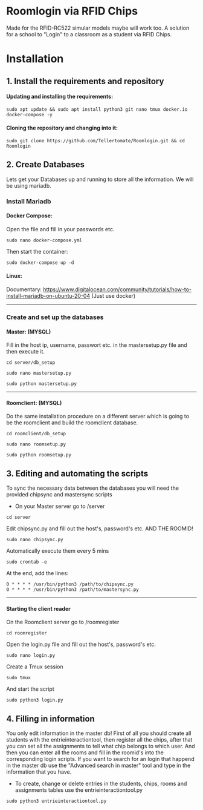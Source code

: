 # Roomlogin via RFID Chips
Made for the RFID-RC522 simular models maybe will work too.
A solution for a school to "Login" to a classroom as a student via RFID Chips.



# Installation

## 1. Install the requirements and repository
#### Updating and installing the requirements:
```
sudo apt update && sudo apt install python3 git nano tmux docker.io docker-compose -y
```
#### Cloning the repository and changing into it:
```
sudo git clone https://github.com/Tellertomate/Roomlogin.git && cd Roomlogin
```

## 2. Create Databases
Lets get your Databases up and running to store all the information.
We will be using mariadb.

### Install Mariadb
#### Docker Compose:
Open the file and fill in your passwords etc.
```
sudo nano docker-compose.yml
```
Then start the container:
```
sudo docker-compose up -d
```

#### Linux:
Documentary:
https://www.digitalocean.com/community/tutorials/how-to-install-mariadb-on-ubuntu-20-04
(Just use docker)

---

### Create and set up the databases
#### Master: (MYSQL)
Fill in the host ip, username, passwort etc. in the mastersetup.py file and then execute it.
```
cd server/db_setup
```
```
sudo nano mastersetup.py
```
```
sudo python mastersetup.py
```

---

#### Roomclient: (MYSQL)
Do the same installation procedure on a different server which is going to be the roomclient and build the roomclient database.
```
cd roomclient/db_setup
```
```
sudo nano roomsetup.py
```
```
sudo python roomsetup.py
```

## 3. Editing and automating the scripts
To sync the necessary data between the databases you will need the provided chipsync and mastersync scripts
- On your Master server go to /server
```
cd server
```
Edit chipsync.py and fill out the host's, password's etc. AND THE ROOMID!
```
sudo nano chipsync.py
```
Automatically execute them every 5 mins
```
sudo crontab -e
```
At the end, add the lines:
```
0 * * * * /usr/bin/python3 /path/to/chipsync.py
0 * * * * /usr/bin/python3 /path/to/mastersync.py
```
---

#### Starting the client reader
On the Roomclient server go to /roomregister
```
cd roomregister
```
Open the login.py file and fill out the host's, password's etc.
```
sudo nano login.py
```
Create a Tmux session
```
sudo tmux
```
And start the script
```
sudo python3 login.py
```

## 4. Filling in information
You only edit information in the master db! First of all you should create all students with the entrieinteractiontool, then register all the chips, after that you can set all the assignments to tell what chip belongs to which user. And then you can enter all the rooms and fill in the roomid's into the corresponding login scripts. If you want to search for an login that happend in the master db use the "Advanced search in master" tool and type in the information that you have.
- To create, change or delete entries in the students, chips, rooms and assignments tables use the entrieinteractiontool.py
```
sudo python3 entrieinteractiontool.py
```
